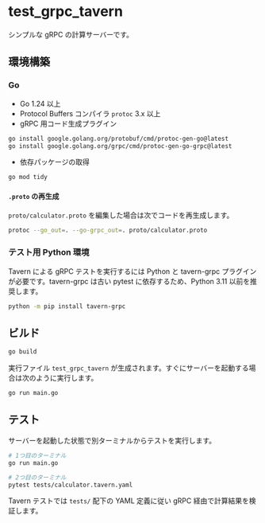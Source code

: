 # test_grpc_tavern

シンプルな gRPC の計算サーバーです。

## 環境構築

### Go

- Go 1.24 以上
- Protocol Buffers コンパイラ `protoc` 3.x 以上
- gRPC 用コード生成プラグイン

```bash
go install google.golang.org/protobuf/cmd/protoc-gen-go@latest
go install google.golang.org/grpc/cmd/protoc-gen-go-grpc@latest
```

- 依存パッケージの取得

```bash
go mod tidy
```

#### `.proto` の再生成
`proto/calculator.proto` を編集した場合は次でコードを再生成します。

```bash
protoc --go_out=. --go-grpc_out=. proto/calculator.proto
```

### テスト用 Python 環境

Tavern による gRPC テストを実行するには Python と tavern-grpc プラグインが必要です。tavern-grpc は古い pytest に依存するため、Python 3.11 以前を推奨します。

```bash
python -m pip install tavern-grpc
```

## ビルド

```bash
go build
```

実行ファイル `test_grpc_tavern` が生成されます。すぐにサーバーを起動する場合は次のように実行します。

```bash
go run main.go
```

## テスト

サーバーを起動した状態で別ターミナルからテストを実行します。

```bash
# 1つ目のターミナル
go run main.go

# 2つ目のターミナル
pytest tests/calculator.tavern.yaml
```

Tavern テストでは `tests/` 配下の YAML 定義に従い gRPC 経由で計算結果を検証します。
